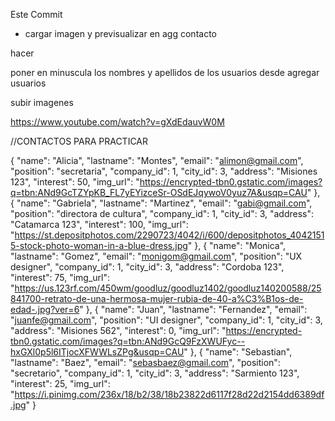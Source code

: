 Este Commit

* cargar imagen y previsualizar en agg contacto

hacer

poner en minuscula los nombres y apellidos de los usuarios desde agregar usuarios

subir imagenes

https://www.youtube.com/watch?v=gXdEdauvW0M


//CONTACTOS PARA PRACTICAR

{
    "name": "Alicia",
    "lastname": "Montes",
    "email": "alimon@gmail.com",
    "position": "secretaria",
    "company_id": 1,
    "city_id": 3,
    "address": "Misiones 123",
    "interest": 50,
    "img_url": "https://encrypted-tbn0.gstatic.com/images?q=tbn:ANd9GcTZYpKB_FL7yEYizceSr-OSdEJqywoV0yuz7A&usqp=CAU"
},
{
    "name": "Gabriela",
    "lastname": "Martinez",
    "email": "gabi@gmail.com",
    "position": "directora de cultura",
    "company_id": 1,
    "city_id": 3,
    "address": "Catamarca 123",
    "interest": 100,
    "img_url": "https://st.depositphotos.com/2290723/4042/i/600/depositphotos_40421515-stock-photo-woman-in-a-blue-dress.jpg"
},
{
    "name": "Monica",
    "lastname": "Gomez",
    "email": "monigom@gmail.com",
    "position": "UX designer",
    "company_id": 1,
    "city_id": 3,
    "address": "Cordoba 123",
    "interest": 75,
    "img_url": "https://us.123rf.com/450wm/goodluz/goodluz1402/goodluz140200588/25841700-retrato-de-una-hermosa-mujer-rubia-de-40-a%C3%B1os-de-edad-.jpg?ver=6"
},
{
    "name": "Juan",
    "lastname": "Fernandez",
    "email": "juanfe@gmail.com",
    "position": "UI designer",
    "company_id": 1,
    "city_id": 3,
    "address": "Misiones 562",
    "interest": 0,
    "img_url": "https://encrypted-tbn0.gstatic.com/images?q=tbn:ANd9GcQ9FzXWUFyc--hxGXl0p5l6ITjocXFWWLsZPg&usqp=CAU"
},
{
    "name": "Sebastian",
    "lastname": "Baez",
    "email": "sebasbaez@gmail.com",
    "position": "secretario",
    "company_id": 1,
    "city_id": 3,
    "address": "Sarmiento 123",
    "interest": 25,
    "img_url": "https://i.pinimg.com/236x/18/b2/38/18b23822d6117f28d22d2154dd6389df.jpg"
}